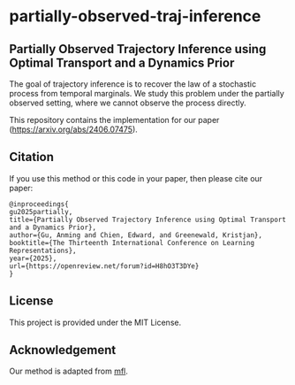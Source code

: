 # partially-observed-traj-inference

## Partially Observed Trajectory Inference using Optimal Transport and a Dynamics Prior
The goal of trajectory inference is to recover the law of a stochastic process from temporal marginals. We study this problem under the partially observed setting, where we cannot observe the process directly.

This repository contains the implementation for our paper (https://arxiv.org/abs/2406.07475).

## Citation
If you use this method or this code in your paper, then please cite our paper:

```
@inproceedings{
gu2025partially,
title={Partially Observed Trajectory Inference using Optimal Transport and a Dynamics Prior},
author={Gu, Anming and Chien, Edward, and Greenewald, Kristjan},
booktitle={The Thirteenth International Conference on Learning Representations},
year={2025},
url={https://openreview.net/forum?id=H8hO3T3DYe}
}
```

## License

This project is provided under the MIT License.

## Acknowledgement
Our method is adapted from [mfl](https://github.com/zsteve/mfl).